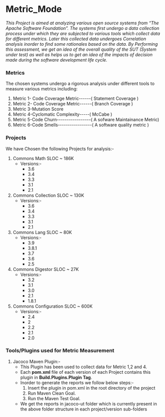 # Metric_Mode

_This Project is aimed at analyzing various open source systems from “The Apache Software Foundation”. The systems first undergo a data collection process under which they are subjected to various tools which collect data for different metrics. Later this collected data undergoes Correlation analysis inorder to find some rationales based on the data. By Performing this assessment, we get an idea of the overall quality of the SUT (System under test) as well as helps us to get an idea of the impacts of decision made during the software development life cycle._ 

### Metrics
The chosen systems undergo a rigorous analysis under different tools to measure various metrics including:  

1. Metric 1- Code Coverage Metric------( Statement Coverage )
2. Metric 2- Code Coverage Metric------( Branch Coverage )
3. Metric 3-Mutation Score
4. Metric 4-Cyclomatic Complexity-----( McCabe )
5. Metric 5-Code Churn-----------------( A sofware Maintainance Metric)
6. Metric 6-Code Smells-----------------( A software quality metric )

### Projects
We have Chosen the following Projects for analysis:-  
1. Commons Math    		     SLOC ~ 186K  
   * Versions:-
      * 3.6
      * 3.4
      * 3.3
      * 3.1
      * 2.1
2. Commons Collection		   SLOC ~ 130K  
    * Versions:-  
      * 3.6
      * 3.4
      * 3.3
      * 3.1
      * 2.1
3. Commons Lang			        SLOC ~ 80K 
    * Versions:-  
      * 3.9
      * 3.8.1
      * 3.7
      * 3.6
      * 2.5
4. Commons Digestor	        SLOC ~ 27K 
    * Versions:-  
      * 3.2
      * 3.1
      * 3.0
      * 2.1
      * 1.8.1
4. Commons Configuration 	SLOC ~ 600K
    * Versions:-  
      * 2.4
      * 2
      * 2.2
      * 2.1
      * 2.0

### Tools/Plugins used for Metric Measurement

1. Jacoco Maven Plugin:-  
   * This Plugin has been used to collect data for Metric 1,2 and 4.
   * Each __pom.xml__ file of each version of each Project contains this plugin in __Build.Plugins.Plugin Tag__.
   * Inorder to generate the reports we follow below steps:-  
      1. Insert the plugin in pom.xml in the root directory of the project
      2. Run Maven Clean Goal.
      3. Run the Maven Test Goal.
   * We get the reports in jacoco-ut folder which is currently present in the above folder structure in each project/version sub-folders


